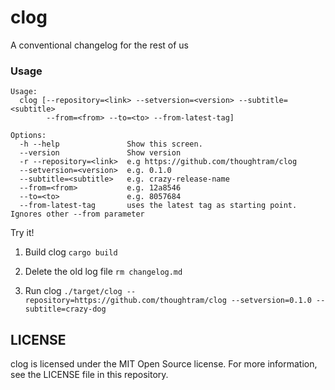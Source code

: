 clog
====

A conventional changelog for the rest of us

### Usage

```
Usage:
  clog [--repository=<link> --setversion=<version> --subtitle=<subtitle> 
        --from=<from> --to=<to> --from-latest-tag]

Options:
  -h --help               Show this screen.
  --version               Show version
  -r --repository=<link>  e.g https://github.com/thoughtram/clog
  --setversion=<version>  e.g. 0.1.0
  --subtitle=<subtitle>   e.g. crazy-release-name
  --from=<from>           e.g. 12a8546
  --to=<to>               e.g. 8057684
  --from-latest-tag       uses the latest tag as starting point. Ignores other --from parameter
```

Try it!

1. Build clog `cargo build`

2. Delete the old log file `rm changelog.md` 

3. Run clog `./target/clog --repository=https://github.com/thoughtram/clog --setversion=0.1.0 --subtitle=crazy-dog`

## LICENSE

clog is licensed under the MIT Open Source license. For more information, see the LICENSE file in this repository.